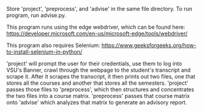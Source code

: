 Store 'project', 'preprocess', and 'advise' in the same file directory.
To run program, run advise.py.

This program runs using the edge webdriver, which can be found here: https://developer.microsoft.com/en-us/microsoft-edge/tools/webdriver/

This program also requires Selenium: https://www.geeksforgeeks.org/how-to-install-selenium-in-python/

'project' will prompt the user for their credentials, use them to log into VSU's Banner, crawl through the webpage to the student's transcript and scrape it. After it scrapes the transcript, it then prints out two files, one that stores all the courses and another that stores all the semesters. 'project' passes those files to 'preprocess', which then structures and concentrates the two files into a course matrix. 'preprocess' passes that course matrix onto 'advise' which analyzes that matrix to generate an advisory report.
